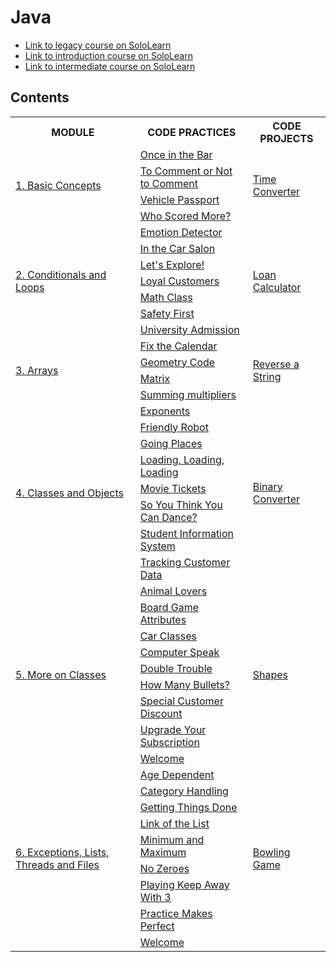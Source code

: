 # Java

- [Link to legacy course on SoloLearn](https://www.sololearn.com/es/learn/courses/le-java)
- [Link to introduction course on SoloLearn](https://www.sololearn.com/es/learn/courses/java-introduction)
- [Link to intermediate course on SoloLearn](https://www.sololearn.com/es/learn/courses/java-intermediate)

## Contents

<table>
	<tr>
		<th>MODULE</th>
		<th>CODE PRACTICES</th>
		<th>CODE PROJECTS</th>
	</tr>
	<tr>
		<td rowspan="4"><a href="https://github.com/HenestrosaConH/sololearn/tree/main/courses/java/1-basic-concepts">1. Basic Concepts</a></td>
		<td><a href="https://github.com/HenestrosaConH/sololearn/tree/main/courses/java/1-basic-concepts/code-practice/once-in-the-bar">Once in the Bar</a></td>
		<td rowspan="4"><a href="https://github.com/HenestrosaConH/sololearn/tree/main/courses/java/1-basic-concepts/code-project">Time Converter</a></td>
	</tr>
	<tr>
		<td><a href="https://github.com/HenestrosaConH/sololearn/tree/main/courses/java/1-basic-concepts/code-practice/to-comment-or-not-to-comment">To Comment or Not to Comment</a></td>
	</tr>
	<tr>
		<td><a href="https://github.com/HenestrosaConH/sololearn/tree/main/courses/java/1-basic-concepts/code-practice/vehicle-passport">Vehicle Passport</a></td>
	</tr>
	<tr>
		<td><a href="https://github.com/HenestrosaConH/sololearn/tree/main/courses/java/1-basic-concepts/code-practice/Who-scored-more">Who Scored More?</a></td>
	</tr>
	<tr>
		<td rowspan="7"><a href="https://github.com/HenestrosaConH/sololearn/tree/main/courses/java/2-conditionals-and-loops">2. Conditionals and Loops</a></td>
		<td><a href="https://github.com/HenestrosaConH/sololearn/tree/main/courses/java/2-conditionals-and-loops/code-practice/emotion-detector">Emotion Detector</a></td>
		<td rowspan="7"><a href="https://github.com/HenestrosaConH/sololearn/tree/main/courses/java/2-conditionals-and-loops/code-project">Loan Calculator</a></td>
	</tr>
	<tr>
		<td><a href="https://github.com/HenestrosaConH/sololearn/tree/main/courses/java/2-conditionals-and-loops/code-practice/in-the-car-salon">In the Car Salon</a></td>
	</tr>
	<tr>
		<td><a href="https://github.com/HenestrosaConH/sololearn/tree/main/courses/java/2-conditionals-and-loops/code-practice/lets-explore">Let's Explore!</a></td>
	</tr>
	<tr>
		<td><a href="https://github.com/HenestrosaConH/sololearn/tree/main/courses/java/2-conditionals-and-loops/code-practice/loyal-customers">Loyal Customers</a></td>
	</tr>
	<tr>
		<td><a href="https://github.com/HenestrosaConH/sololearn/tree/main/courses/java/2-conditionals-and-loops/code-practice/math-class">Math Class</a></td>
	</tr>
	<tr>
		<td><a href="https://github.com/HenestrosaConH/sololearn/tree/main/courses/java/2-conditionals-and-loops/code-practice/safety-first">Safety First</a></td>
	</tr>
	<tr>
		<td><a href="https://github.com/HenestrosaConH/sololearn/tree/main/courses/java/2-conditionals-and-loops/code-practice/university-admission">University Admission</a></td>
	</tr>
	<tr>
		<td rowspan="4"><a href="https://github.com/HenestrosaConH/sololearn/tree/main/courses/java/3-arrays">3. Arrays</a></td>
		<td><a href="https://github.com/HenestrosaConH/sololearn/tree/main/courses/java/3-arrays/code-practice/fix-the-calendar">Fix the Calendar</a></td>
		<td rowspan="4"><a href="https://github.com/HenestrosaConH/sololearn/tree/main/courses/java/3-arrays/code-project">Reverse a String</a></td>
	</tr>
	<tr>
		<td><a href="https://github.com/HenestrosaConH/sololearn/tree/main/courses/java/3-arrays/code-practice/geometry-code">Geometry Code</a></td>
	</tr>
	<tr>
		<td><a href="https://github.com/HenestrosaConH/sololearn/tree/main/courses/java/3-arrays/code-practice/matrix">Matrix</a></td>
	</tr>
	<tr>
		<td><a href="https://github.com/HenestrosaConH/sololearn/tree/main/courses/java/3-arrays/code-practice/summing-multipliers">Summing multipliers</a></td>
	</tr>
	<tr>
		<td rowspan="8"><a href="https://github.com/HenestrosaConH/sololearn/tree/main/courses/java/4-classes-and-objects">4. Classes and Objects</a></td>
		<td><a href="https://github.com/HenestrosaConH/sololearn/tree/main/courses/java/4-classes-and-objects/code-practice/exponents">Exponents</a></td>
		<td rowspan="8"><a href="https://github.com/HenestrosaConH/sololearn/tree/main/courses/java/4-classes-and-objects/code-project">Binary Converter</a></td>
	</tr>
	<tr>
		<td><a href="https://github.com/HenestrosaConH/sololearn/tree/main/courses/java/4-classes-and-objects/code-practice/friendly-robot">Friendly Robot</a></td>
	</tr>
	<tr>
		<td><a href="https://github.com/HenestrosaConH/sololearn/tree/main/courses/java/4-classes-and-objects/code-practice/going-places">Going Places</a></td>
	</tr>
	<tr>
		<td><a href="https://github.com/HenestrosaConH/sololearn/tree/main/courses/java/4-classes-and-objects/code-practice/loading-loading-loading">Loading, Loading, Loading</a></td>
	</tr>
	<tr>
		<td><a href="https://github.com/HenestrosaConH/sololearn/tree/main/courses/java/4-classes-and-objects/code-practice/movie-tickets">Movie Tickets</a></td>
	</tr>
	<tr>
		<td><a href="https://github.com/HenestrosaConH/sololearn/tree/main/courses/java/4-classes-and-objects/code-practice/so-you-think-you-can-dance">So You Think You Can Dance?</a></td>
	</tr>
	<tr>
		<td><a href="https://github.com/HenestrosaConH/sololearn/tree/main/courses/java/4-classes-and-objects/code-practice/student-information-system">Student Information System</a></td>
	</tr>
	<tr>
		<td><a href="https://github.com/HenestrosaConH/sololearn/tree/main/courses/java/4-classes-and-objects/code-practice/tracking-customer-data">Tracking Customer Data</a></td>
	</tr>
	<tr>
		<td rowspan="9"><a href="https://github.com/HenestrosaConH/sololearn/tree/main/courses/java/5-more-on-classes/code-practice/animal-lovers">5. More on Classes</a></td>
		<td><a href="https://github.com/HenestrosaConH/sololearn/tree/main/courses/java/5-more-on-classes/code-practice/animal-lovers">Animal Lovers</a></td>
		<td rowspan="9"><a href="https://github.com/HenestrosaConH/sololearn/tree/main/courses/java/5-more-on-classes/code-project">Shapes</a></td>
	</tr>
	<tr>
		<td><a href="https://github.com/HenestrosaConH/sololearn/tree/main/courses/java/5-more-on-classes/code-practice/board-game-attributes">Board Game Attributes</a></td>
	</tr>
	<tr>
		<td><a href="https://github.com/HenestrosaConH/sololearn/tree/main/courses/java/5-more-on-classes/code-practice/car-classes">Car Classes</a></td>
	</tr>
	<tr>
		<td><a href="https://github.com/HenestrosaConH/sololearn/tree/main/courses/java/5-more-on-classes/code-practice/computer-speak">Computer Speak</a></td>
	</tr>
	<tr>
		<td><a href="https://github.com/HenestrosaConH/sololearn/tree/main/courses/java/5-more-on-classes/code-practice/double-trouble">Double Trouble</a></td>
	</tr>
	<tr>
		<td><a href="https://github.com/HenestrosaConH/sololearn/tree/main/courses/java/5-more-on-classes/code-practice/how-many-bullets">How Many Bullets?</a></td>
	</tr>
	<tr>
		<td><a href="https://github.com/HenestrosaConH/sololearn/tree/main/courses/java/5-more-on-classes/code-practice/special-customer-discount">Special Customer Discount</a></td>
	</tr>
	<tr>
		<td><a href="https://github.com/HenestrosaConH/sololearn/tree/main/courses/java/5-more-on-classes/code-practice/upgrade-your-subscription">Upgrade Your Subscription</a></td>
	</tr>
	<tr>
		<td><a href="https://github.com/HenestrosaConH/sololearn/tree/main/courses/java/5-more-on-classes/code-practice/welcome">Welcome</a></td>
	</tr>
	<tr>
		<td rowspan="9"><a href="https://github.com/HenestrosaConH/sololearn/tree/main/courses/java/6-exceptions-lists-threads-and-files/code-practice/age-dependent">6. Exceptions, Lists, Threads and Files</a></td>
		<td><a href="https://github.com/HenestrosaConH/sololearn/tree/main/courses/java/6-exceptions-lists-threads-and-files/code-practice/age-dependent">Age Dependent</a></td>
		<td rowspan="9"><a href="https://github.com/HenestrosaConH/sololearn/tree/main/courses/java/6-exceptions-lists-threads-and-files/code-project">Bowling Game</a></td>
	</tr>
	<tr>
		<td><a href="https://github.com/HenestrosaConH/sololearn/tree/main/courses/java/6-exceptions-lists-threads-and-files/code-practice/category-handling">Category Handling</a></td>
	</tr>
	<tr>
		<td><a href="https://github.com/HenestrosaConH/sololearn/tree/main/courses/java/6-exceptions-lists-threads-and-files/code-practice/getting-things-done">Getting Things Done</a></td>
	</tr>
	<tr>
		<td><a href="https://github.com/HenestrosaConH/sololearn/tree/main/courses/java/6-exceptions-lists-threads-and-files/code-practice/link-of-the-list">Link of the List</a></td>
	</tr>
	<tr>
		<td><a href="https://github.com/HenestrosaConH/sololearn/tree/main/courses/java/6-exceptions-lists-threads-and-files/code-practice/minimum-and-maximum">Minimum and Maximum</a></td>
	</tr>
	<tr>
		<td><a href="https://github.com/HenestrosaConH/sololearn/tree/main/courses/java/6-exceptions-lists-threads-and-files/code-practice/no-Zeroes">No Zeroes</a></td>
	</tr>
	<tr>
		<td><a href="https://github.com/HenestrosaConH/sololearn/tree/main/courses/java/6-exceptions-lists-threads-and-files/code-practice/playing-keep-away-with-3">Playing Keep Away With 3</a></td>
	</tr>
	<tr>
		<td><a href="https://github.com/HenestrosaConH/sololearn/tree/main/courses/java/6-exceptions-lists-threads-and-files/code-practice/practice-makes-perfect">Practice Makes Perfect</a></td>
	</tr>
	<tr>
		<td><a href="https://github.com/HenestrosaConH/sololearn/tree/main/courses/java/6-exceptions-lists-threads-and-files/code-practice/welcome">Welcome</a></td>
	</tr>
</table>
